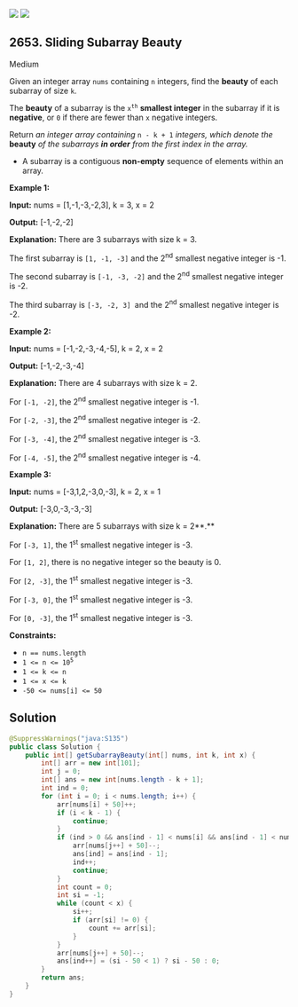 [![](https://img.shields.io/github/stars/javadev/LeetCode-in-Java?label=Stars&style=flat-square)](https://github.com/javadev/LeetCode-in-Java)
[![](https://img.shields.io/github/forks/javadev/LeetCode-in-Java?label=Fork%20me%20on%20GitHub%20&style=flat-square)](https://github.com/javadev/LeetCode-in-Java/fork)

## 2653\. Sliding Subarray Beauty

Medium

Given an integer array `nums` containing `n` integers, find the **beauty** of each subarray of size `k`.

The **beauty** of a subarray is the <code>x<sup>th</sup></code> **smallest integer** in the subarray if it is **negative**, or `0` if there are fewer than `x` negative integers.

Return _an integer array containing_ `n - k + 1` _integers, which denote the_ **beauty** _of the subarrays **in order** from the first index in the array._

*   A subarray is a contiguous **non-empty** sequence of elements within an array.


**Example 1:**

**Input:** nums = [1,-1,-3,-2,3], k = 3, x = 2

**Output:** [-1,-2,-2]

**Explanation:** There are 3 subarrays with size k = 3. 

The first subarray is `[1, -1, -3]` and the 2<sup>nd</sup> smallest negative integer is -1.

The second subarray is `[-1, -3, -2]` and the 2<sup>nd</sup> smallest negative integer is -2.

The third subarray is `[-3, -2, 3] `and the 2<sup>nd</sup> smallest negative integer is -2.

**Example 2:**

**Input:** nums = [-1,-2,-3,-4,-5], k = 2, x = 2

**Output:** [-1,-2,-3,-4]

**Explanation:** There are 4 subarrays with size k = 2. 

For `[-1, -2]`, the 2<sup>nd</sup> smallest negative integer is -1. 

For `[-2, -3]`, the 2<sup>nd</sup> smallest negative integer is -2. 

For `[-3, -4]`, the 2<sup>nd</sup> smallest negative integer is -3. 

For `[-4, -5]`, the 2<sup>nd</sup> smallest negative integer is -4.

**Example 3:**

**Input:** nums = [-3,1,2,-3,0,-3], k = 2, x = 1

**Output:** [-3,0,-3,-3,-3]

**Explanation:** There are 5 subarrays with size k = 2**.** 

For `[-3, 1]`, the 1<sup>st</sup> smallest negative integer is -3. 

For `[1, 2]`, there is no negative integer so the beauty is 0. 

For `[2, -3]`, the 1<sup>st</sup> smallest negative integer is -3. 

For `[-3, 0]`, the 1<sup>st</sup> smallest negative integer is -3. 

For `[0, -3]`, the 1<sup>st</sup> smallest negative integer is -3.

**Constraints:**

*   `n == nums.length`
*   <code>1 <= n <= 10<sup>5</sup></code>
*   `1 <= k <= n`
*   `1 <= x <= k`
*   `-50 <= nums[i] <= 50`

## Solution

```java
@SuppressWarnings("java:S135")
public class Solution {
    public int[] getSubarrayBeauty(int[] nums, int k, int x) {
        int[] arr = new int[101];
        int j = 0;
        int[] ans = new int[nums.length - k + 1];
        int ind = 0;
        for (int i = 0; i < nums.length; i++) {
            arr[nums[i] + 50]++;
            if (i < k - 1) {
                continue;
            }
            if (ind > 0 && ans[ind - 1] < nums[i] && ans[ind - 1] < nums[j - 1]) {
                arr[nums[j++] + 50]--;
                ans[ind] = ans[ind - 1];
                ind++;
                continue;
            }
            int count = 0;
            int si = -1;
            while (count < x) {
                si++;
                if (arr[si] != 0) {
                    count += arr[si];
                }
            }
            arr[nums[j++] + 50]--;
            ans[ind++] = (si - 50 < 1) ? si - 50 : 0;
        }
        return ans;
    }
}
```